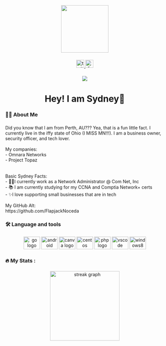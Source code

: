 <div align="center">
  <img height="150" src="https://hi-im.sydney/content/ProfilePictures/pfp.png"  />
</div>

###

<div align="center">
  <a href="https://twitter.com/Its_Sydney_m8" target="_blank">
    <img src="https://img.shields.io/static/v1?message=Twitter&logo=twitter&label=&color=1DA1F2&logoColor=white&labelColor=&style=for-the-badge" height="25" alt="twitter logo"  />
  </a>
  <a href="Sydney#2290" target="_blank">
    <img src="https://img.shields.io/static/v1?message=Discord&logo=discord&label=&color=7289DA&logoColor=white&labelColor=&style=for-the-badge" height="25" alt="discord logo"  />
  </a>
</div>

###

<div align="center">
  <img src="https://visitor-badge.laobi.icu/badge?page_id=SydneyWafflez.SydneyWafflez&"  />
</div>

###

<h1 align="center">Hey! I am Sydney👋</h1>

###

<h3 align="left">👩‍💻  About Me</h3>

###

<p align="left">Did you know that I am from Perth, AU??? Yea, that is a fun little fact. I currently live in the iffy state of Ohio (I MISS MN!!!). I am a business owner, security officer, and tech lover.<br><br>My companies:<br>- Omnara Networks<br>- Project Topaz<br><br><br>Basic Sydney Facts:<br>- 👮‍♀️I currently work as a Network Administrator @ Com Net, Inc<br>- 📚 I am currently studying for my CCNA and Comptia Network+ certs<br>- ✨I love supporting small businesses that are in tech<br><br>My GitHub Alt:<br>https://github.com/FlapjackNoceda</p>

###

<h3 align="left">🛠 Language and tools</h3>

###

<div align="center">
  <img src="https://cdn.jsdelivr.net/gh/devicons/devicon/icons/go/go-original.svg" height="40" width="52" alt="go logo"  />
  <img src="https://cdn.jsdelivr.net/gh/devicons/devicon/icons/android/android-plain.svg" height="40" width="52" alt="android logo"  />
  <img src="https://cdn.jsdelivr.net/gh/devicons/devicon/icons/canva/canva-original.svg" height="40" width="52" alt="canva logo"  />
  <img src="https://cdn.jsdelivr.net/gh/devicons/devicon/icons/centos/centos-original.svg" height="40" width="52" alt="centos logo"  />
  <img src="https://cdn.jsdelivr.net/gh/devicons/devicon/icons/php/php-plain.svg" height="40" width="52" alt="php logo"  />
  <img src="https://cdn.jsdelivr.net/gh/devicons/devicon/icons/vscode/vscode-original.svg" height="40" width="52" alt="vscode logo"  />
  <img src="https://cdn.jsdelivr.net/gh/devicons/devicon/icons/windows8/windows8-original.svg" height="40" width="52" alt="windows8 logo"  />
</div>

###

  <h3 align="left">🔥   My Stats :</h3>

###

<div align="center">
  <img src="https://streak-stats.demolab.com?user=SydneyWafflez&locale=en&mode=daily&theme=dark&hide_border=false&border_radius=5&order=3" height="220" alt="streak graph"  />
</div>

###
